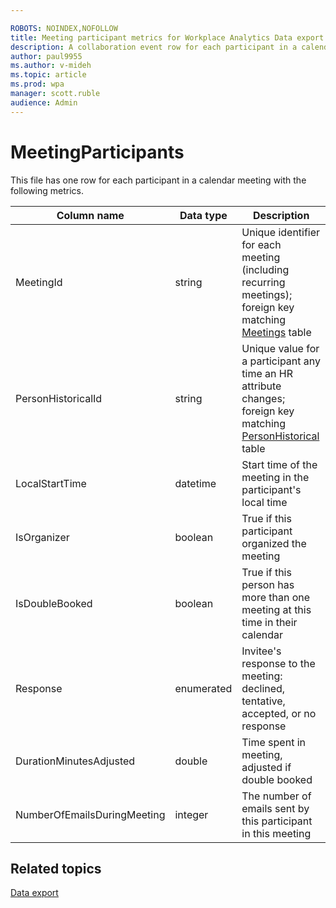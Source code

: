 ```yaml
---

ROBOTS: NOINDEX,NOFOLLOW
title: Meeting participant metrics for Workplace Analytics Data export
description: A collaboration event row for each participant in a calendar meeting
author: paul9955
ms.author: v-mideh
ms.topic: article
ms.prod: wpa
manager: scott.ruble
audience: Admin
---
```


# MeetingParticipants

This file has one row for each participant in a calendar meeting with the following metrics.
  
|Column name |Data type |Description |
|-----------------|---------------|-----------------|
|MeetingId |string |Unique identifier for each meeting (including recurring meetings); foreign key matching [Meetings](./Meetings.md) table|
|PersonHistoricalId |string |Unique value for a participant any time an HR attribute changes; foreign key matching [PersonHistorical](./PersonHistorical.md) table|
|LocalStartTime |datetime |Start time of the meeting in the participant's local time|
|IsOrganizer |boolean |True if this participant organized the meeting|
|IsDoubleBooked |boolean |True if this person has more than one meeting at this time in their calendar|
|Response |enumerated |Invitee's response to the meeting: declined, tentative, accepted, or no response|
|DurationMinutesAdjusted |double |Time spent in meeting, adjusted if double booked|
|NumberOfEmailsDuringMeeting |integer| The number of emails sent by this participant in this meeting|

## Related topics

[Data export](./data-access.md)
